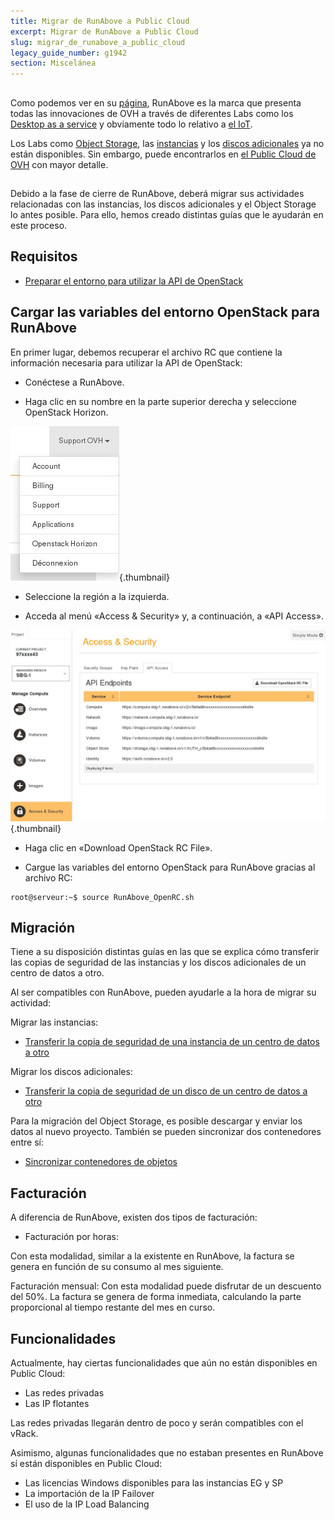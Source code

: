 ```yaml
---
title: Migrar de RunAbove a Public Cloud
excerpt: Migrar de RunAbove a Public Cloud
slug: migrar_de_runabove_a_public_cloud
legacy_guide_number: g1942
section: Miscelánea
---
```



## 
Como podemos ver en su [página](https://www.runabove.com/index.xml), RunAbove es la marca que presenta todas las innovaciones de OVH a través de diferentes Labs como los [Desktop as a service](https://www.runabove.com/deskaas.xml) y obviamente todo lo relativo a [el IoT](https://www.runabove.com/iot-paas-timeseries.xml).

Los Labs como [Object Storage](https://www.runabove.com/cloud-storage.xml), las [instancias](https://www.runabove.com/cloud-instance.xml) y los [discos adicionales](https://www.runabove.com/cloud-disks.xml) ya no están disponibles. Sin embargo, puede encontrarlos en [el Public Cloud de OVH](https://www.ovh.es/cloud/) con mayor detalle.


## 
Debido a la fase de cierre de RunAbove, deberá migrar sus actividades relacionadas con las instancias, los discos adicionales y el Object Storage lo antes posible. Para ello, hemos creado distintas guías que le ayudarán en este proceso.


## Requisitos

- [Preparar el entorno para utilizar la API de OpenStack](https://docs.ovh.com/es/public-cloud/preparar_el_entorno_para_utilizar_la_api_de_openstack/)




## Cargar las variables del entorno OpenStack para RunAbove
En primer lugar, debemos recuperar el archivo RC que contiene la información necesaria para utilizar la API de OpenStack: 


- Conéctese a RunAbove. 

- Haga clic en su nombre en la parte superior derecha y seleccione OpenStack Horizon.



![](images/img_3038.jpg){.thumbnail}

- Seleccione la región a la izquierda. 

- Acceda al menú «Access & Security» y, a continuación, a «API Access».



![](images/img_3039.jpg){.thumbnail}

- Haga clic en «Download OpenStack RC File».

- Cargue las variables del entorno OpenStack para RunAbove gracias al archivo RC:


```
root@serveur:~$ source RunAbove_OpenRC.sh
```





## Migración
Tiene a su disposición distintas guías en las que se explica cómo transferir las copias de seguridad de las instancias y los discos adicionales de un centro de datos a otro. 

Al ser compatibles con RunAbove, pueden ayudarle a la hora de migrar su actividad: 

Migrar las instancias:

- [Transferir la copia de seguridad de una instancia de un centro de datos a otro]({legacy}1853)


Migrar los discos adicionales:

- [Transferir la copia de seguridad de un disco de un centro de datos a otro]({legacy}1941)


Para la migración del Object Storage, es posible descargar y enviar los datos al nuevo proyecto. También se pueden sincronizar dos contenedores entre sí:

- [Sincronizar contenedores de objetos]({legacy}1919)




## Facturación
A diferencia de RunAbove, existen dos tipos de facturación: 


- Facturación por horas: 

Con esta modalidad, similar a la existente en RunAbove, la factura se genera en función de su consumo al mes siguiente. 

Facturación mensual: 
Con esta modalidad puede disfrutar de un descuento del 50%. La factura se genera de forma inmediata, calculando la parte proporcional al tiempo restante del mes en curso.


## Funcionalidades
Actualmente, hay ciertas funcionalidades que aún no están disponibles en Public Cloud: 


- Las redes privadas
- Las IP flotantes


Las redes privadas llegarán dentro de poco y serán compatibles con el vRack. 

Asimismo, algunas funcionalidades que no estaban presentes en RunAbove sí están disponibles en Public Cloud: 


- Las licencias Windows disponibles para las instancias EG y SP
- La importación de la IP Failover
- El uso de la IP Load Balancing




## 
 

